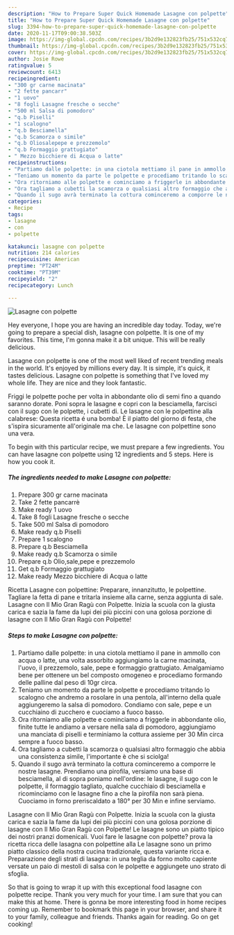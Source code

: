 ```yaml
---
description: "How to Prepare Super Quick Homemade Lasagne con polpette"
title: "How to Prepare Super Quick Homemade Lasagne con polpette"
slug: 3394-how-to-prepare-super-quick-homemade-lasagne-con-polpette
date: 2020-11-17T09:00:38.503Z
image: https://img-global.cpcdn.com/recipes/3b2d9e132823fb25/751x532cq70/lasagne-con-polpette-recipe-main-photo.jpg
thumbnail: https://img-global.cpcdn.com/recipes/3b2d9e132823fb25/751x532cq70/lasagne-con-polpette-recipe-main-photo.jpg
cover: https://img-global.cpcdn.com/recipes/3b2d9e132823fb25/751x532cq70/lasagne-con-polpette-recipe-main-photo.jpg
author: Josie Rowe
ratingvalue: 5
reviewcount: 6413
recipeingredient:
- "300 gr carne macinata"
- "2 fette pancarr"
- "1 uovo"
- "8 fogli Lasagne fresche o secche"
- "500 ml Salsa di pomodoro"
- "q.b Piselli"
- "1 scalogno"
- "q.b Besciamella"
- "q.b Scamorza o simile"
- "q.b Oliosalepepe e prezzemolo"
- "q.b Formaggio grattugiato"
- " Mezzo bicchiere di Acqua o latte"
recipeinstructions:
- "Partiamo dalle polpette: in una ciotola mettiamo il pane in ammollo con acqua o latte, una volta assorbito aggiungiamo la carne macinata, l&#39;uovo, il prezzemolo, sale, pepe e formaggio grattugiato. Amalgamiamo bene per ottenere un bel composto omogeneo e procediamo formando delle palline dal peso di 10gr circa."
- "Teniamo un momento da parte le polpette e procediamo tritando lo scalogno che andremo a rosolare in una pentola, all&#39;interno della quale aggiungeremo la salsa di pomodoro. Condiamo con sale, pepe e un cucchiaino di zucchero e cuociamo a fuoco basso."
- "Ora ritorniamo alle polpette e cominciamo a friggerle in abbondante olio, finite tutte le andiamo a versare nella sala di pomodoro, aggiungiamo una manciata di piselli e terminiamo la cottura assieme per 30 Min circa sempre a fuoco basso."
- "Ora tagliamo a cubetti la scamorza o qualsiasi altro formaggio che abbia una consistenza simile, l&#39;importante è che si sciolga!"
- "Quando il sugo avrà terminato la cottura cominceremo a comporre le nostre lasagne. Prendiamo una pirofila, versiamo una base di besciamella, al di sopra poniamo nell&#39;ordine: le lasagne, il sugo con le polpette, il formaggio tagliato, qualche cucchiaio di besciamella e ricominciamo con le lasagne fino a che la pirofila non sarà piena. Cuociamo in forno preriscaldato a 180° per 30 Min e infine serviamo."
categories:
- Recipe
tags:
- lasagne
- con
- polpette

katakunci: lasagne con polpette 
nutrition: 214 calories
recipecuisine: American
preptime: "PT24M"
cooktime: "PT39M"
recipeyield: "2"
recipecategory: Lunch

---
```



![Lasagne con polpette](https://img-global.cpcdn.com/recipes/3b2d9e132823fb25/751x532cq70/lasagne-con-polpette-recipe-main-photo.jpg)

Hey everyone, I hope you are having an incredible day today. Today, we're going to prepare a special dish, lasagne con polpette. It is one of my favorites. This time, I'm gonna make it a bit unique. This will be really delicious.

Lasagne con polpette is one of the most well liked of recent trending meals in the world. It's enjoyed by millions every day. It is simple, it's quick, it tastes delicious. Lasagne con polpette is something that I've loved my whole life. They are nice and they look fantastic.

Friggi le polpette poche per volta in abbondante olio di semi fino a quando saranno dorate. Poni sopra le lasagne e copri con la besciamella, farcisci con il sugo con le polpette, i cubetti di. Le lasagne con le polpettine alla calabrese: Questa ricetta é una bomba! È il piatto del giorno di festa, che s&#39;ispira sicuramente all&#39;originale ma che. Le lasagne con polpettine sono una vera.


To begin with this particular recipe, we must prepare a few ingredients. You can have lasagne con polpette using 12 ingredients and 5 steps. Here is how you cook it.

<!--inarticleads1-->

##### The ingredients needed to make Lasagne con polpette:

1. Prepare 300 gr carne macinata
1. Take 2 fette pancarrè
1. Make ready 1 uovo
1. Take 8 fogli Lasagne fresche o secche
1. Take 500 ml Salsa di pomodoro
1. Make ready q.b Piselli
1. Prepare 1 scalogno
1. Prepare q.b Besciamella
1. Make ready q.b Scamorza o simile
1. Prepare q.b Olio,sale,pepe e prezzemolo
1. Get q.b Formaggio grattugiato
1. Make ready  Mezzo bicchiere di Acqua o latte


Ricetta Lasagne con polpettine: Preparare, innanzitutto, le polpettine. Tagliare la fetta di pane e tritarla insieme alla carne, senza aggiunta di sale. Lasagne con Il Mio Gran Ragù con Polpette. Inizia la scuola con la giusta carica e sazia la fame da lupi dei più piccini con una golosa porzione di lasagne con Il Mio Gran Ragù con Polpette! 

<!--inarticleads2-->

##### Steps to make Lasagne con polpette:

1. Partiamo dalle polpette: in una ciotola mettiamo il pane in ammollo con acqua o latte, una volta assorbito aggiungiamo la carne macinata, l&#39;uovo, il prezzemolo, sale, pepe e formaggio grattugiato. Amalgamiamo bene per ottenere un bel composto omogeneo e procediamo formando delle palline dal peso di 10gr circa.
1. Teniamo un momento da parte le polpette e procediamo tritando lo scalogno che andremo a rosolare in una pentola, all&#39;interno della quale aggiungeremo la salsa di pomodoro. Condiamo con sale, pepe e un cucchiaino di zucchero e cuociamo a fuoco basso.
1. Ora ritorniamo alle polpette e cominciamo a friggerle in abbondante olio, finite tutte le andiamo a versare nella sala di pomodoro, aggiungiamo una manciata di piselli e terminiamo la cottura assieme per 30 Min circa sempre a fuoco basso.
1. Ora tagliamo a cubetti la scamorza o qualsiasi altro formaggio che abbia una consistenza simile, l&#39;importante è che si sciolga!
1. Quando il sugo avrà terminato la cottura cominceremo a comporre le nostre lasagne. Prendiamo una pirofila, versiamo una base di besciamella, al di sopra poniamo nell&#39;ordine: le lasagne, il sugo con le polpette, il formaggio tagliato, qualche cucchiaio di besciamella e ricominciamo con le lasagne fino a che la pirofila non sarà piena. Cuociamo in forno preriscaldato a 180° per 30 Min e infine serviamo.


Lasagne con Il Mio Gran Ragù con Polpette. Inizia la scuola con la giusta carica e sazia la fame da lupi dei più piccini con una golosa porzione di lasagne con Il Mio Gran Ragù con Polpette! Le lasagne sono un piatto tipico dei nostri pranzi domenicali. Vuoi fare le lasagne con polpette? prova la ricetta ricca delle lasagna con polpettine alla Le lasagne sono un primo piatto classico della nostra cucina tradizionale, questa variante ricca e. Preparazione degli strati di lasagna: in una teglia da forno molto capiente versate un paio di mestoli di salsa con le polpette e aggiungete uno strato di sfoglia. 

So that is going to wrap it up with this exceptional food lasagne con polpette recipe. Thank you very much for your time. I am sure that you can make this at home. There is gonna be more interesting food in home recipes coming up. Remember to bookmark this page in your browser, and share it to your family, colleague and friends. Thanks again for reading. Go on get cooking!
